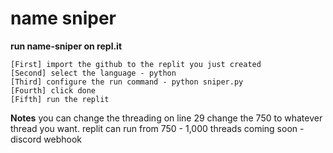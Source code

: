 # name sniper

**run name-sniper on repl.it**

```
[First] import the github to the replit you just created
[Second] select the language - python
[Third] configure the run command - python sniper.py
[Fourth] click done
[Fifth] run the replit
```
**Notes**
you can change the threading on line 29 change the 750 to whatever thread you want. replit can run from 750 - 1,000 threads
coming soon - discord webhook

